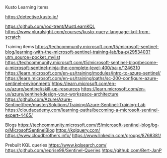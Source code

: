 Kusto Learning items

https://detective.kusto.io/

https://github.com/rod-trent/MustLearnKQL
https://www.pluralsight.com/courses/kusto-query-language-kql-from-scratch




Training items
https://techcommunity.microsoft.com/t5/microsoft-sentinel-blog/learning-with-the-microsoft-sentinel-training-lab/ba-p/2953403?utm_source=pocket_mylist
https://techcommunity.microsoft.com/t5/microsoft-sentinel-blog/become-a-microsoft-sentinel-ninja-the-complete-level-400/ba-p/1246310
https://learn.microsoft.com/en-us/training/modules/intro-to-azure-sentinel/
https://learn.microsoft.com/en-us/training/paths/sc-200-configure-azure-sentinel-environment/
https://learn.microsoft.com/en-us/azure/sentinel/skill-up-resources
https://learn.microsoft.com/en-us/azure/sentinel/design-your-workspace-architecture
https://github.com/Azure/Azure-Sentinel/tree/master/Solutions/Training/Azure-Sentinel-Training-Lab
https://cloudacademy.com/learning-paths/becoming-a-microsoft-sentinel-expert-4465/




Blogs
https://techcommunity.microsoft.com/t5/microsoft-sentinel-blog/bg-p/MicrosoftSentinelBlog
https://kqlquery.com/
https://www.cloudbrothers.info/
https://www.linkedin.com/groups/8768381/



Prebuilt KQL queries
https://www.kqlsearch.com/
https://github.com/reprise99/Sentinel-Queries
https://github.com/Bert-JanP
